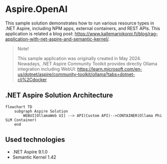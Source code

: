 # Aspire.OpenAI

This sample solution demonstrates how to run various resource types in .NET Aspire, including NPM apps, external containers, and REST APIs. This application is related a blog post: https://www.kallemarjokorpi.fi/blog/rag-application-with-net-aspire-and-semantic-kernel/.

> Note!
>
> This sample application was originally created in May 2024. Nowadays, .NET Aspire Community Toolkit provides directly Ollama integration including WebUI: https://learn.microsoft.com/en-us/dotnet/aspire/community-toolkit/ollama?tabs=dotnet-cli%2Cdocker

## .NET Aspire Solution Architecture

```mermaid
flowchart TD
    subgraph Aspire Solution
        WEBUI[OllamaWeb UI] --> API(Custom API)-->CONTAINER(Ollama Phi SLM Container)
    end
```

## Used technologies

- .NET Aspire 9.1.0
- Semantic Kernel 1.42